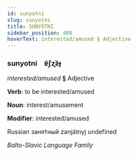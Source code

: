 ```yaml
---
id: sunyotni
slug: sunyotni
title: SUNYOTNİ
sidebar_position: 408
hoverText: interested/amused § Adjective
---
```


### sunyotni&emsp;<span kind="abugida">ɐ̃ʃɀ̆ƨɟ</span>

*interested/amused* **§** Adjective

**Verb**: to be interested/amused

**Noun**: interest/amusement

**Modifier**: interested/amused

Russian заня́тный zanjátnyj undefined

*Balto-Slavic Language Family*